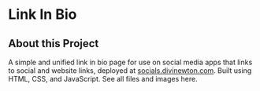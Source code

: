 # Link In Bio

## About this Project
A simple and unified link in bio page for use on social media apps that links to social and website links, deployed at [socials.divinewton.com](https://socials.divinewton.com/). Built using HTML, CSS, and JavaScript. See all files and images here.
